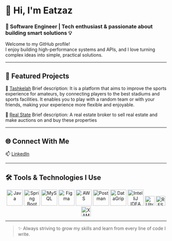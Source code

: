 # 👋 Hi, I'm Eatzaz  
### 🧠 Software Engineer | Tech enthusiast & passionate about building smart solutions 💡

Welcome to my GitHub profile!  
I enjoy building high-performance systems and APIs, and I love turning complex ideas into simple, practical solutions.

---

## 📌 Featured Projects

🔗 [Tashkelah](https://github.com/Eatzaz/Tashkelah.git)
Brief description: It is a platform that aims to improve the sports experience for amateurs, by connecting players to the best stadiums and sports
facilities. It enables you to play with a random team or with your friends, making your experience more flexible and enjoyable. 

🔗 [Real State](https://github.com/Eatzaz/capstone3.git) 
Brief description: A real estate broker to sell real estate and make auctions on and buy these properties

---

## 🌐 Connect With Me

📫 [LinkedIn]([your_linkedin_link_here](https://www.linkedin.com/in/eatzaz-aldosri-86613b275?utm_source=share&utm_campaign=share_via&utm_content=profile&utm_medium=ios_app))

---
## 🛠️ Tools & Technologies I Use

<p align="center">
  <img src="https://cdn.jsdelivr.net/gh/devicons/devicon/icons/java/java-original.svg" alt="Java" width="50" height="50"/>
  <img src="https://cdn.jsdelivr.net/gh/devicons/devicon/icons/spring/spring-original.svg" alt="Spring Boot" width="50" height="50"/>
  <img src="https://cdn.jsdelivr.net/gh/devicons/devicon/icons/mysql/mysql-original.svg" alt="MySQL" width="50" height="50"/>
  <img src="https://cdn.jsdelivr.net/gh/devicons/devicon/icons/figma/figma-original.svg" alt="Figma" width="50" height="50"/>
  <img src="https://cdn.jsdelivr.net/gh/devicons/devicon/icons/amazonwebservices/amazonwebservices-original.svg" alt="AWS" width="50" height="50"/>
  <img src="https://cdn.jsdelivr.net/gh/devicons/devicon/icons/postman/postman-original.svg" alt="Postman" width="50" height="50"/>
  <img src="https://cdn.jsdelivr.net/gh/devicons/devicon/icons/datagrip/datagrip-original.svg" alt="DataGrip" width="50" height="50"/>
  <img src="https://cdn.jsdelivr.net/gh/devicons/devicon/icons/intellij/intellij-original.svg" alt="IntelliJ IDEA" width="50" height="50"/>
  <img src="https://img.shields.io/badge/ultramsg-API-blue?style=for-the-badge" alt="UltraMsg API" height="30"/>
  <img src="https://img.shields.io/badge/RESTful-API-important?style=for-the-badge" alt="RESTful API" height="30"/>
  <img src="https://img.shields.io/badge/XAMPP-FA7A3D?style=for-the-badge&logo=xampp&logoColor=white" alt="XAMPP" height="30"/>


</p>

---
> ✨ Always striving to grow my skills and learn from every line of code I write.
